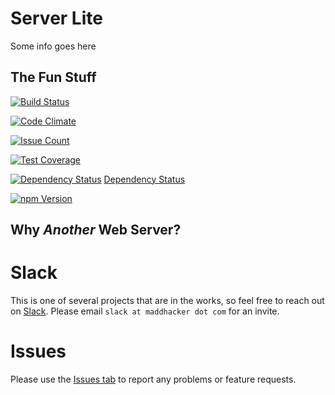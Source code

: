 # Server Lite
Some info goes here

## The Fun Stuff
[![Build Status](https://secure.travis-ci.org/MaddHacker/server-lite.svg?branch=master)](http://travis-ci.org/MaddHacker/server-lite)

[![Code Climate](https://codeclimate.com/github/MaddHacker/server-lite/badges/gpa.svg)](https://codeclimate.com/github/MaddHacker/server-lite)

[![Issue Count](https://codeclimate.com/github/MaddHacker/server-lite/badges/issue_count.svg)](https://codeclimate.com/github/MaddHacker/server-lite)

[![Test Coverage](https://codeclimate.com/github/MaddHacker/server-lite/badges/coverage.svg)](https://codeclimate.com/github/MaddHacker/server-lite/coverage)

[![Dependency Status](https://david-dm.org/MaddHacker/server-lite/status.svg)](https://david-dm.org/MaddHacker/server-lite)
  [Dependency Status](https://david-dm.org/MaddHacker/server-lite)

[![npm Version](https://badge.fury.io/js/server-lite.svg)](https://badge.fury.io/js/server-lite)

## Why *Another* Web Server?

# Slack
This is one of several projects that are in the works, so feel free to reach out on [Slack](https://maddhacker.slack.com/).  Please email `slack at maddhacker dot com` for an invite.

# Issues
Please use the [Issues tab](../../issues) to report any problems or feature requests.
